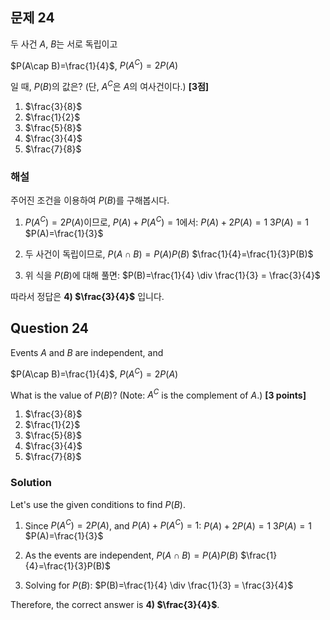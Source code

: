 
## 문제 24
두 사건 $A$, $B$는 서로 독립이고

$P(A\cap B)=\frac{1}{4}$, $P(A^C)=2P(A)$

일 때, $P(B)$의 값은? (단, $A^C$은 $A$의 여사건이다.) **[3점]**

1) $\frac{3}{8}$
2) $\frac{1}{2}$
3) $\frac{5}{8}$
4) $\frac{3}{4}$
5) $\frac{7}{8}$

### 해설
주어진 조건을 이용하여 $P(B)$를 구해봅시다.

1. $P(A^C)=2P(A)$이므로, $P(A)+P(A^C)=1$에서:
   $P(A)+2P(A)=1$
   $3P(A)=1$
   $P(A)=\frac{1}{3}$

2. 두 사건이 독립이므로, $P(A\cap B)=P(A)P(B)$
   $\frac{1}{4}=\frac{1}{3}P(B)$

3. 위 식을 $P(B)$에 대해 풀면:
   $P(B)=\frac{1}{4} \div \frac{1}{3} = \frac{3}{4}$

따라서 정답은 **4) $\frac{3}{4}$** 입니다.

## Question 24
Events $A$ and $B$ are independent, and

$P(A\cap B)=\frac{1}{4}$, $P(A^C)=2P(A)$

What is the value of $P(B)$? (Note: $A^C$ is the complement of $A$.) **[3 points]**

1) $\frac{3}{8}$
2) $\frac{1}{2}$
3) $\frac{5}{8}$
4) $\frac{3}{4}$
5) $\frac{7}{8}$

### Solution
Let's use the given conditions to find $P(B)$.

1. Since $P(A^C)=2P(A)$, and $P(A)+P(A^C)=1$:
   $P(A)+2P(A)=1$
   $3P(A)=1$
   $P(A)=\frac{1}{3}$

2. As the events are independent, $P(A\cap B)=P(A)P(B)$
   $\frac{1}{4}=\frac{1}{3}P(B)$

3. Solving for $P(B)$:
   $P(B)=\frac{1}{4} \div \frac{1}{3} = \frac{3}{4}$

Therefore, the correct answer is **4) $\frac{3}{4}$**.